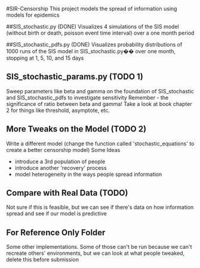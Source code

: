 #SIR-Censorship
This project models the spread of information using models for epidemics

##SIS_stochastic.py (DONE)
Visualizes 4 simulations of the SIS model (without birth or death, poisson event time interval) over a one month period

##SIS_stochastic_pdfs.py (DONE)
Visualizes probability distributions of 1000 runs of the SIS model in SIS_stochastic.py�� over one month, stopping at 1, 5, 10, and 15 days

## SIS_stochastic_params.py (TODO 1)
Sweep parameters like beta and gamma on the foundation of SIS_stochastic and SIS_stochastic_pdfs to investigate sensitivity
Remember -  the significance of ratio between beta and gamma! Take a look at book chapter 2 for things like threshold, asymptote, etc.

## More Tweaks on the Model (TODO 2)
Write a different model (change the function called 'stochastic_equations' to create a better censorship model)
Some Ideas
- introduce a 3rd population of people
- introduce another 'recovery' process
- model heterogeneity in the ways people spread information

## Compare with Real Data (TODO)
Not sure if this is feasible, but we can see if there's data on how information spread and see if our model is predictive

## For Reference Only Folder
Some other implementations. Some of those can't be run because we can't recreate others' environments, but we can look at what people tweaked, delete this before submission
